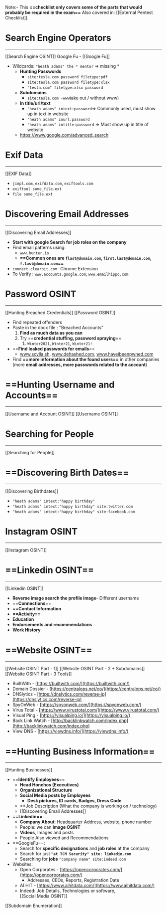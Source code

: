Note:- This **==checklist only covers some of the parts that would probably be required in the exam==** 
Also covered in: [[External Pentest Checklist]]
#  Search Engine Operators
---
[[Search Engine OSINT]]
Google Fu - [[Google Fu]]
- Wildcards: `"heath adams" the * mentor` => missing *
	- **Hunting Passwords**
		- `site:tesla.com password filetype:pdf`
		- `site:tesla.com password filetype:xlsx`
		- `"tesla.com" filetype:xlsx password`
	- **Subdomains**
		- `site:tesla.com -www`take out / without www)
	- **In title/url/text**
		-  `"heath adams" intext:password`=> Commonly used, must show up in text in website
		- `"heath adams" inurl:password`
		- `"heath adams" intitle:password` => Must show up in title of website	
	- https://www.google.com/advanced_search

# Exif Data
----
[[EXIF Data]]
- `jimpl.com`, `exifdata.com`, `exiftools.com`
- `exiftool some_file.ext`
- `file some_file.ext`

# Discovering Email Addresses
---
[[Discovering Email Addresses]]
- **Start with google Search** **for job roles on the company**
- Find email patterns using:
	- `www.hunter.io`
	- **==Common ones are `flast@domain.com`, `first.last@domain.com`, `f.last@domain.com`==**
- `connect.clearbit.com`- Chrome Extension
- To Verify : `www.accounts.google.com`, `www.emailhippo.com`

# Password OSINT
---
[[Hunting Breached Credentials]]
[[Password OSINT]]
- Find repeated offenders
- Paste in the docx file : "Breached Accounts"
	1. **Find as much data as you can**
	2. Try ==**credential stuffing, password spraying**==
		1. `Winter2021`, `Winter21`, `Winter21!`
- ==**Find leaked passwords for emails**==
	-   www.scylla.sh, www.dehashed.com, www.haveibeenpwned.com
- Find **==more information about the found users==** in other companies (more **email addresses, more passwords related to the account**)

# ==**Hunting Username and Accounts==**
---
[[Username and Account OSINT]]
[[Username OSINT]]

# Searching for People
----
[[Searching for People]]

# ==Discovering Birth Dates==
----
[[Discovering Birthdates]]
- `"heath adams" intext:"happy birthday"`
- `"heath adams" intext:"happy birthday" site:twitter.com`
- `"heath adams" intext:"happy birthday" site:facebook.com`

# Instagram OSINT
---
[[Instagram OSINT]]

# ==**Linkedin OSINT==**
----
[[Linkedin OSINT]]
- **Reverse image search the profile image**- Different username
- ==**Connections**==
- **==Contact Information**
- **==Activity==**
- **Education**
- **Endorsements and recommendations**
- **Work History**

# ==Website OSINT== 
---
[[Website OSINT Part - 1]]
[[Website OSINT Part - 2 + Subdomains]]
[[Website OSINT Part - 3 Tools]]

- BuiltWith - [https://builtwith.com/](https://builtwith.com/)
- Domain Dossier - [https://centralops.net/co/](https://centralops.net/co/)
- DNSlytics - [https://dnslytics.com/reverse-ip](https://dnslytics.com/reverse-ip)
- SpyOnWeb - [https://spyonweb.com/](https://spyonweb.com/)
- Virus Total - [https://www.virustotal.com/](https://www.virustotal.com/)
- Visual Ping - [https://visualping.io/](https://visualping.io/)
- Back Link Watch - [http://backlinkwatch.com/index.php](http://backlinkwatch.com/index.php)
- View DNS - [https://viewdns.info/](https://viewdns.info/)

#  ==Hunting Business Information== 
----
[[Hunting Businesses]]
- ==**Identify Employees**==
	- **Head Honchos (Executives)**
	- **Organizational Structure**
	- **Social Media posts by Employees**
		- **Desk pictures, ID cards, Badges, Dress Code**
	- **Job Description (What the company is working on / technology)
	- [[Discovering Email Addresses]]
- **==Linkedin==**:
	- **Company About**: Headquarter Address, website, phone number
	- People: we can **image OSINT**
	- **Videos**, Images and posts
	- People Also viewed and Recommendations
- ==GoogleFu==:
	- Search for **specific designations** and **job roles** at the company
	- Search for just **`"at TCM Security" site: linkedin.com`**
	- Searching for **jobs** `"company name" site:indeed.com`
- Websites:
	- Open Corporates - [https://opencorporates.com/](https://opencorporates.com/)
		- Addresses, CEOs, Reports, Registration Date
	- AI HIT - [https://www.aihitdata.com/](https://www.aihitdata.com/) 
	- Indeed: Job Details, Technologies or software,  
[[Social Media OSINT]]


[[Subdomain Enumeration]]
